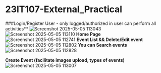 # 23IT107-External_Practical

###Login/Register User - only logged/authorized in user can perform all activities**
![Screenshot 2025-05-05 113043](https://github.com/user-attachments/assets/00b43a9c-823a-4a29-9f32-5ec0101f0514)
![Screenshot 2025-05-05 113110](https://github.com/user-attachments/assets/af1fb866-81a6-4654-8d1b-afcb77a3b49e)
**Home Page**
![Screenshot 2025-05-05 112741](https://github.com/user-attachments/assets/13335b29-0a34-427f-8fa4-21ab58ea4d2e)
**Event List && Delete/Edit event**
![Screenshot 2025-05-05 112802](https://github.com/user-attachments/assets/a0e747f1-288e-4062-86fd-b7a6acde5c31)
**You can Search events**
![Screenshot 2025-05-05 112828](https://github.com/user-attachments/assets/31d9f6af-6747-4a8d-b44d-408211d52179)

**Create Event (facilitate images upload, types of events)**
![Screenshot 2025-05-05 113007](https://github.com/user-attachments/assets/ba94465c-1509-4610-b5ba-493cec789f1a)
